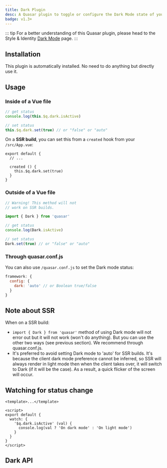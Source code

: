 ```yaml
---
title: Dark Plugin
desc: A Quasar plugin to toggle or configure the Dark Mode state of your app.
badge: v1.3+
---
```


::: tip
For a better understanding of this Quasar plugin, please head to the Style & Identity [Dark Mode](/style/dark-mode) page.
:::

## Installation
This plugin is automatically installed. No need to do anything but directly use it.

## Usage

### Inside of a Vue file

``` js
// get status
console.log(this.$q.dark.isActive)

// set status
this.$q.dark.set(true) // or "false" or "auto"
```

On a **SSR build**, you can set this from a `created` hook from your `/src/App.vue`:

```
export default {
  // ...

  created () {
    this.$q.dark.set(true)
  }
}
```

### Outside of a Vue file

``` js
// Warning! This method will not
// work on SSR builds.

import { Dark } from 'quasar'

// get status
console.log(Dark.isActive)

// set status
Dark.set(true) // or "false" or "auto"
```

### Through quasar.conf.js

You can also use `/quasar.conf.js` to set the Dark mode status:

```js
framework: {
  config: {
    dark: 'auto' // or Boolean true/false
  }
}
```

## Note about SSR

When on a SSR build:
* `import { Dark } from 'quasar'` method of using Dark mode will not error out but it will not work (won't do anything). But you can use the other two ways (see previous section). We recommend through quasar.conf.js.
* It's preferred to avoid setting Dark mode to 'auto' for SSR builds. It's because the client dark mode preference cannot be inferred, so SSR will always render in light mode then when the client takes over, it will switch to Dark (if it will be the case). As a result, a quick flicker of the screen will occur.

## Watching for status change

``` vue
<template>...</template>

<script>
export default {
  watch: {
    '$q.dark.isActive' (val) {
      console.log(val ? 'On dark mode' : 'On light mode')
    }
  }
}
</script>
```

## Dark API
<doc-api file="Dark" />
